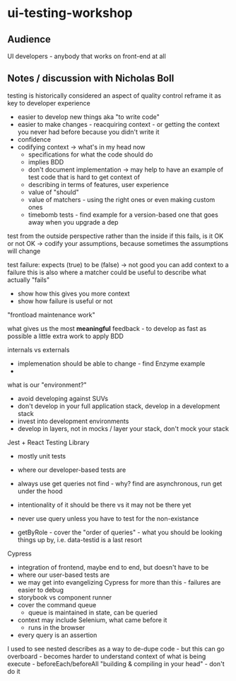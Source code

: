 # ui-testing-workshop

## Audience

UI developers - anybody that works on front-end at all

## Notes / discussion with Nicholas Boll

testing is historically considered an aspect of quality control
reframe it as key to developer experience
- easier to develop new things aka "to write code"
- easier to make changes - reacquiring context - or getting the context you never had before because you didn't write it
- confidence
- codifying context -> what's in my head now
  - specifications for what the code should do
  - implies BDD
  - don't document implementation -> may help to have an example of test code that is hard to get context of
  - describing in terms of features, user experience
  - value of "should"
  - value of matchers - using the right ones or even making custom ones
  - timebomb tests - find example for a version-based one that goes away when you upgrade a dep

test from the outside perspective rather than the inside
if this fails, is it OK or not OK -> codify your assumptions, because sometimes the assumptions will change

test failure: expects (true) to be (false) -> not good
you can add context to a failure
this is also where a matcher could be useful to describe what actually "fails"
- show how this gives you more context
- show how failure is useful or not

"frontload maintenance work"

what gives us the most **meaningful** feedback - to develop as fast as possible
a little extra work to apply BDD

internals vs externals
- implemenation should be able to change - find Enzyme example
- 

what is our "environment?"
- avoid developing against SUVs
- don't develop in your full application stack, develop in a development stack
- invest into development environments
- develop in layers, not in mocks / layer your stack, don't mock your stack

Jest + React Testing Library
- mostly unit tests
- where our developer-based tests are

- always use get queries not find - why? find are asynchronous, run get under the hood
- intentionality of it should be there vs it may not be there yet
- never use query unless you have to test for the non-existance
- getByRole - cover the "order of queries" - what you should be looking things up by, i.e. data-testid is a last resort


Cypress
- integration of frontend, maybe end to end, but doesn't have to be
- where our user-based tests are
- we may get into evangelizing Cypress for more than this - failures are easier to debug
- storybook vs component runner
- cover the command queue
  - queue is maintained in state, can be queried
- context may include Selenium, what came before it
  - runs in the browser
- every query is an assertion


I used to see nested describes as a way to de-dupe code - but this can go overboard - becomes harder to understand context of what is being execute - beforeEach/beforeAll
"building & compiling in your head" - don't do it

